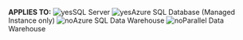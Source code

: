 <Token>**APPLIES TO:** ![yes](media/yes.png)SQL Server ![yes](media/yes.png)Azure SQL Database (Managed Instance only) ![no](media/no.png)Azure SQL Data Warehouse ![no](media/no.png)Parallel Data Warehouse </Token>
